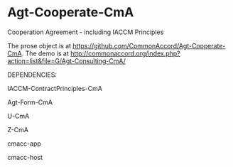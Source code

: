 # Agt-Cooperate-CmA

Cooperation Agreement - including IACCM Principles

The prose object is at <a href="https://github.com/CommonAccord/Agt-Cooperate-CmA">https://github.com/CommonAccord/Agt-Cooperate-CmA</a>.  The demo is at <a href="http://commonaccord.org/index.php?action=list&file=G/Agt-Consulting-CmA/">http://commonaccord.org/index.php?action=list&file=G/Agt-Consulting-CmA/</a>

DEPENDENCIES:

IACCM-ContractPrinciples-CmA

Agt-Form-CmA

U-CmA

Z-CmA

cmacc-app

cmacc-host